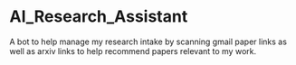 # AI_Research_Assistant
A bot to help manage my research intake by scanning gmail paper links as well as arxiv links to help recommend papers relevant to my work.
